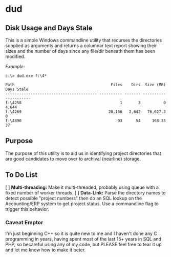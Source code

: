 # dud
## Disk Usage and Days Stale

This is a simple Windows commandline utility that recurses the directories supplied as arguments and returns a columnar text report showing their sizes and the number of days since any file/dir beneath them has been modified.

_Example:_

    c:\> dud.exe f:\4*
    
    Path                                          Files    Dirs  Size (MB)  Days Stale
    ---------------------------------------- ---------- ------- ---------- -----------
    f:\4258                                           1       3          0       4,644
    f:\4269                                      20,166   2,642   76,627.3           0
    f:\4890                                          93      54     168.35          37

## Purpose
The purpose of this utility is to aid us in identifying project directories that are good candidates to move over to archival (nearline) storage.

## To Do List
[ ] **Multi-threading:** Make it multi-threaded, probably using queue with a fixed number of worker threads.
[ ] **Data-Link:** Parse the directory names to detect possible "project numbers" then do an SQL lookup on the Accounting/ERP system to get project status.  Use a commandline flag to trigger this behavior.

### Caveat Emptor
I'm just beginning C++ so it is quite new to me and I haven't done any C programming in years, having spent most of the last 15+ years in SQL and PHP, so becareful using any of my code, but PLEASE feel free to tear it up and let me know how to make it beter.
